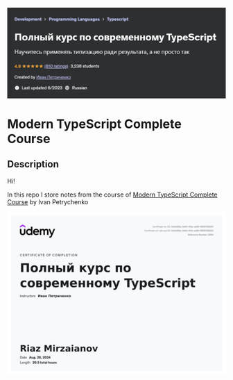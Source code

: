 ![MasterHead](./head.png)

# Modern TypeScript Complete Course

## Description

Hi!

In this repo I store notes from the course of [Modern TypeScript Complete Course](https://www.udemy.com/course/modern_typescript/) by Ivan Petrychenko

![MasterHead](./certificate.png)
